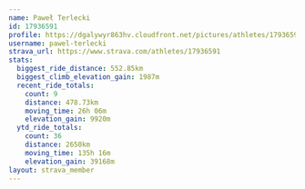 ```yaml
---
name: Paweł Terlecki
id: 17936591
profile: https://dgalywyr863hv.cloudfront.net/pictures/athletes/17936591/5577025/4/large.jpg
username: pawel-terlecki
strava_url: https://www.strava.com/athletes/17936591
stats:
  biggest_ride_distance: 552.85km
  biggest_climb_elevation_gain: 1987m
  recent_ride_totals:
    count: 9
    distance: 478.73km
    moving_time: 26h 06m
    elevation_gain: 9920m
  ytd_ride_totals:
    count: 36
    distance: 2650km
    moving_time: 135h 16m
    elevation_gain: 39168m
layout: strava_member
--- 
```

